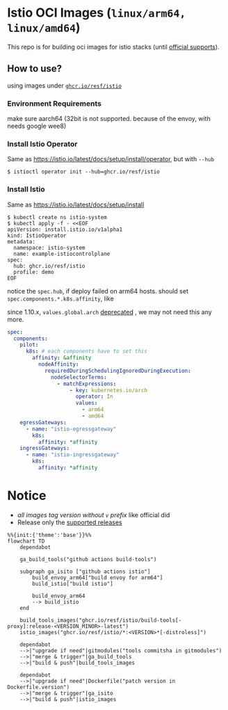 # Istio OCI Images (`linux/arm64, linux/amd64`)

This repo is for building oci images for istio stacks
(until [official supports](https://github.com/istio/istio/issues/26652#issuecomment-872702369)).

## How to use?

using images under [`ghcr.io/resf/istio`](https://github.com/orgs/resf/packages?repo_name=istio)

### Environment Requirements

make sure aarch64 (32bit is not supported. because of the envoy, with needs google wee8)

### Install Istio Operator

Same as https://istio.io/latest/docs/setup/install/operator, but with `--hub`

```
$ istioctl operator init --hub=ghcr.io/resf/istio
```

### Install Istio

Same as https://istio.io/latest/docs/setup/install

```
$ kubectl create ns istio-system
$ kubectl apply -f - <<EOF
apiVersion: install.istio.io/v1alpha1
kind: IstioOperator
metadata:
  namespace: istio-system
  name: example-istiocontrolplane
spec:
  hub: ghcr.io/resf/istio
  profile: demo
EOF
```

notice the `spec.hub`, if deploy failed on arm64 hosts. should set `spec.components.*.k8s.affinity`, like

since
1.10.x, `values.global.arch` [deprecated](https://istio.io/latest/news/releases/1.10.x/announcing-1.10/change-notes/#deprecation-notices)
, we may not need this any more.

```yaml
spec:
  components:
    pilot:
      k8s: # each components have to set this
        affinity: &affinity
          nodeAffinity:
            requiredDuringSchedulingIgnoredDuringExecution:
              nodeSelectorTerms:
                - matchExpressions:
                    - key: kubernetes.io/arch
                      operator: In
                      values:
                        - arm64
                        - amd64
    egressGateways:
      - name: "istio-egressgateway"
        k8s:
          affinity: *affinity
    ingressGateways:
      - name: "istio-ingressgateway"
        k8s:
          affinity: *affinity
```

# Notice

* *all images tag version without `v` prefix* like official did
* Release only the [supported releases](https://istio.io/latest/docs/releases/supported-releases/)

```mermaid
%%{init:{'theme':'base'}}%%
flowchart TD
    dependabot
    
    ga_build_tools("github actions build-tools")
    
    subgraph ga_isito ["github actions istio"]
        build_envoy_arm64["build envoy for arm64"]
        build_istio["build istio"]
        
        build_envoy_arm64
        --> build_istio
    end   
    
    build_tools_images("ghcr.io/resf/istio/build-tools[-proxy]:release-<VERSION_MINOR>-latest")
    istio_images("ghcr.io/resf/istio/*:<VERSION>*[-distroless]")
    
    dependabot
    -->|"upgrade if need"|gitmodules("tools commitsha in gitmodules")
    -->|"merge & trigger"|ga_build_tools 
    -->|"build & push"|build_tools_images
    
    dependabot
    -->|"upgrade if need"|Dockerfile("patch version in Dockerfile.version")
    -->|"merge & trigger"|ga_isito
    -->|"build & push"|istio_images
```
